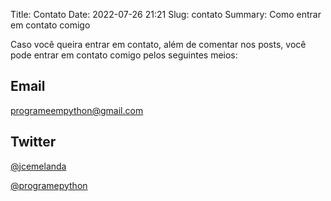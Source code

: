 Title: Contato
Date: 2022-07-26 21:21
Slug: contato
Summary: Como entrar em contato comigo

Caso você queira entrar em contato, além de comentar nos posts, você pode entrar em contato comigo pelos seguintes meios:

## Email

[programeempython@gmail.com](mailto:programeempython@gmail.com)

## Twitter

[@jcemelanda](http://twitter.com/jcemelanda)

[@programepython](http://twitter.com/programepython)